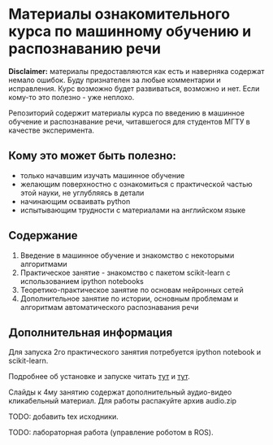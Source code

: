 # Материалы ознакомительного курса по машинному обучению и распознаванию речи

**Disclaimer:** материалы предоставляются как есть и наверняка содержат немало ошибок. Буду признателен за любые комментарии и исправления. Курс возможно будет развиваться, возможно и нет. Если кому-то это полезно - уже неплохо.

Репозиторий содержит материалы курса по введению в машинное обучение и распознавание речи, читавшегося для студентов МГТУ в качестве эксперимента.

## Кому это может быть полезно:
- только начавшим изучать машинное обучение
- желающим поверхностно с ознакомиться с практической частью этой науки, не углубляясь в детали
- начинающим осваивать python
- испытывающим трудности с материалами на английском языке

## Содержание 
1. Введение в машинное обучение и знакомство с некоторыми алгоритмами
2. Практическое занятие - знакомство с пакетом scikit-learn с использованием ipython notebooks
3. Теоретико-практическое занятие по основам нейронных сетей
4. Дополнительное занятие по истории, основным проблемам и алгоритмам автоматического распознавания речи

## Дополнительная информация

Для запуска 2го практического занятия потребуется ipython notebook и scikit-learn.

Подробнее об установке и запуске читать [тут](http://ipython.org/ipython-doc/dev/install/install.html)
и [тут](http://scikit-learn.org/stable/install.html).

Слайды к 4му занятию содержат дополнительный аудио-видео кликабельный материал. Для работы распакуйте архив audio.zip

TODO: добавить tex исходники.

TODO: лабораторная работа (управление роботом в ROS).



